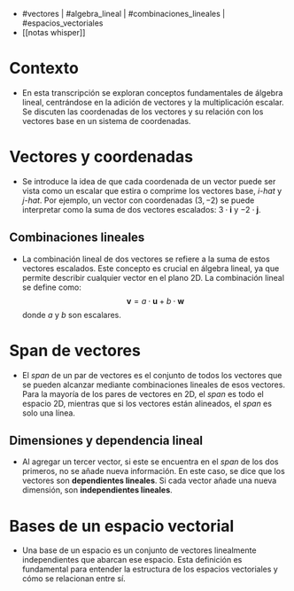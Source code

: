 - #vectores | #algebra_lineal | #combinaciones_lineales | #espacios_vectoriales
- [[notas whisper]]

# Contexto
- En esta transcripción se exploran conceptos fundamentales de álgebra lineal, centrándose en la adición de vectores y la multiplicación escalar. Se discuten las coordenadas de los vectores y su relación con los vectores base en un sistema de coordenadas.

# Vectores y coordenadas
- Se introduce la idea de que cada coordenada de un vector puede ser vista como un escalar que estira o comprime los vectores base, *i-hat* y *j-hat*. Por ejemplo, un vector con coordenadas $(3, -2)$ se puede interpretar como la suma de dos vectores escalados: $3 \cdot \textbf{i}$ y $-2 \cdot \textbf{j}$.
## Combinaciones lineales
- La combinación lineal de dos vectores se refiere a la suma de estos vectores escalados. Este concepto es crucial en álgebra lineal, ya que permite describir cualquier vector en el plano 2D. La combinación lineal se define como:
$$\textbf{v} = a \cdot \textbf{u} + b \cdot \textbf{w}$$
donde $a$ y $b$ son escalares.

# Span de vectores
- El *span* de un par de vectores es el conjunto de todos los vectores que se pueden alcanzar mediante combinaciones lineales de esos vectores. Para la mayoría de los pares de vectores en 2D, el *span* es todo el espacio 2D, mientras que si los vectores están alineados, el *span* es solo una línea.
## Dimensiones y dependencia lineal
- Al agregar un tercer vector, si este se encuentra en el *span* de los dos primeros, no se añade nueva información. En este caso, se dice que los vectores son **dependientes lineales**. Si cada vector añade una nueva dimensión, son **independientes lineales**.

# Bases de un espacio vectorial
- Una base de un espacio es un conjunto de vectores linealmente independientes que abarcan ese espacio. Esta definición es fundamental para entender la estructura de los espacios vectoriales y cómo se relacionan entre sí.